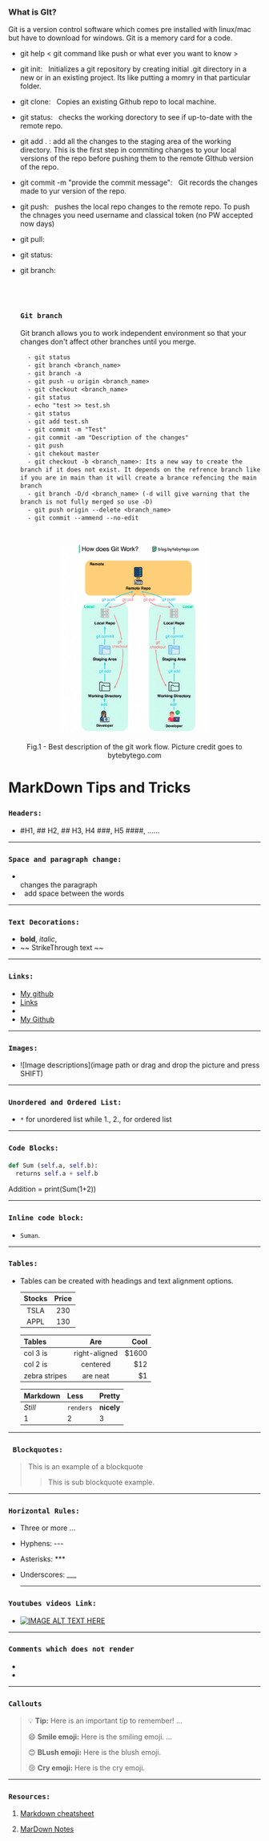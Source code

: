 ### What is GIt?
Git is a version control software which comes pre installed with linux/mac but have to download for 
windows. Git is a memory card for a code. 


- git help < git command like push or what ever you want to know >
- git init:   &nbsp;  Initializes a git repository by creating initial .git directory in a new or in an existing project. Its like putting a momry in that particular folder.
- git clone: &nbsp; Copies an existing Github repo to local machine.
- git status: &nbsp; checks the working dorectory to see if up-to-date with the remote repo. 
- git add . : add all the changes to the staging area of the working directory. This is the first step in commiting changes to your local versions of the repo before pushing them to the remote GIthub version of the repo. 
- git commit -m "provide the commit message": &nbsp; Git records the changes made to yur version of the repo. 
- git push: &nbsp; pushes the local repo changes to the remote repo. To push the chnages you need username and classical token (no PW accepted now days)
- git pull:&nbsp; 
- git status: &nbsp;
- git branch: &nbsp; 
  
  
  <br />
  <br /> 

  
  ### `Git branch`
  Git branch allows you to work independent environment so that your changes don't affect other branches until you merge.

  ```  
    - git status
    - git branch <branch_name>
    - git branch -a
    - git push -u origin <branch_name>
    - git checkout <branch_name>
    - git status
    - echo "test >> test.sh
    - git status
    - git add test.sh
    - git commit -m "Test"
    - git commit -am "Description of the changes"
    - git push 
    - git chekout master
    - git checkout -b <branch_name>: Its a new way to create the branch if it does not exist. It depends on the refrence branch like if you are in main than it will create a brance refencing the main branch
    - git branch -D/d <branch_name> (-d will give warning that the branch is not fully merged so use -D)
    - git push origin --delete <branch_name>
    - git commit --ammend --no-edit
  ```
 
 
 
 
<br />
<p align = "center">
<img src="Git_flow.png"  alt="drawing" width="300"/>
<figcaption align = "center">  Fig.1 - Best description of the git work flow. Picture credit goes to bytebytego.com </figcaption>























# MarkDown Tips and Tricks
###  `Headers:`
 - #H1, ## H2, ## H3, H4 ###, H5 ####, ......
_____________________________________________________________________
  ### `Space and paragraph change:`
- <br />  changes the paragraph
- &nbsp; add space between the words
________________________________________________________________________
### `Text Decorations:`  
- **bold**, *italic*, 
- ~~ StrikeThrough text ~~
________________________________________________________________________
### `Links:`  
- [My github](https://github.com/sumandhamala "Add description if you want")
- [Links](#headers "link to previous place in the documents")
- [Reference link]: https://www.youtube.com/watch?v=ftOBvusMHjQ
-  [My Github][Reference link] 
________________________________________________________________________  
### `Images:`
-  ![Image descriptions](image path or drag and drop the picture and press SHIFT)
________________________________________________________________________  
### `Unordered and Ordered List:` 
- `*` for unordered list while 1., 2., for ordered list

________________________________________________________________________
### `Code Blocks:`
```python (programming language name)
def Sum (self.a, self.b):
  returns self.a + self.b
```
Addition = print(Sum(1+2))
________________________________________________________________________
### `Inline code block:`
- `Suman`. 

________________________________________________________________________
### `Tables:`
-  Tables can be created with headings and text alignment options.

    |Stocks|Price|
    |:---:|:---:|
    |TSLA|230|
    |APPL|130|

    Tables        | Are           | Cool  |
    | ------------- |:-------------:| -----:|
    | col 3 is      | right-aligned | $1600 |
    | col 2 is      | centered      |   $12 |
    | zebra stripes | are neat      |    $1 |

    Markdown | Less | Pretty
    --- | --- | ---
    *Still* | `renders` | **nicely**
    1 | 2 | 3
   
_____________________________________________________________________

### ` Blockquotes:`
> This is an example of a blockquote
>> This is sub blockquote example.
________________________________________________________________________

### `Horizontal Rules:`
- Three or more ...
- Hyphens: ---
- Asterisks: ***
- Underscores: ___
  
  _______________________________________________________________________

### `Youtubes videos Link:`
- [![IMAGE ALT TEXT HERE](http://img.youtube.com/vi/YOUTUBE_VIDEO_ID_HERE/0.jpg)](https://www.youtube.com/watch?v=ftOBvusMHjQ)
_________________________________________________________________________
### `Comments which does not render`
- [This is a hidden comments format.]: #
- <!-- This is commented out. Like the case in HTML. -->
_________________________________________________________________________
### `Callouts`
> :bulb: **Tip:** Here is an important tip to remember! ...
> 
> :smile: **Smile emoji:** Here is the smiling emoji.  ...
> 
> :blush: **BLush emoji:** Here is the blush emoji.
> 
> :cry:  **Cry emoji:** Here is the cry emoji.
________________________________________________________________________
### `Resources:`
  1) [Markdown cheatsheet](https://github.com/adam-p/markdown-here/wiki/Markdown-Cheatsheet#links)

2) [MarDown Notes](https://docs.github.com/en/get-started/writing-on-github/getting-started-with-writing-and-formatting-on-github/basic-writing-and-formatting-syntax)